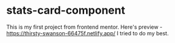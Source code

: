 # stats-card-component
This is my first project from frontend mentor.
Here's preview - https://thirsty-swanson-66475f.netlify.app/
I tried to do my best.
